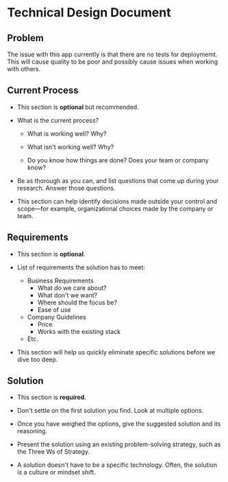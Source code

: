 # Technical Design Document

## Problem

The issue with this app currently is that there are no tests for deploymemt. This will cause quality to be poor and possibly cause issues when working with others.

## Current Process

* This section is **optional** but recommended.

* What is the current process?

  * What is working well? Why?

  * What isn't working well? Why?

  * Do you know how things are done? Does your team or company know?

* Be as thorough as you can, and list questions that come up during your research. Answer those questions.

* This section can help identify decisions made outside your control and scope—for example, organizational choices made by the company or team.

## Requirements

* This section is **optional**.

* List of requirements the solution has to meet:

  * Business Requirements
    * What do we care about?
    * What don't we want?
    * Where should the focus be?
    * Ease of use
  * Company Guidelines
    * Price
    * Works with the existing stack
  * Etc.

* This section will help us quickly eliminate specific solutions before we dive too deep.

## Solution

* This section is **required**.

* Don't settle on the first solution you find. Look at multiple options.

* Once you have weighed the options, give the suggested solution and its reasoning.

* Present the solution using an existing problem-solving strategy, such as the Three Ws of Strategy.

* A solution doesn't have to be a specific technology. Often, the solution is a culture or mindset shift.
